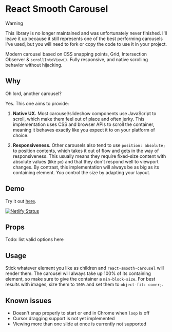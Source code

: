 # React Smooth Carousel

> [!WARNING]
> This library is no longer maintained and was unfortunately never finished. I'll leave it up because it still represents one of the best performing carousels I've used, but you will need to fork or copy the code to use it in your project.

Modern carousel based on CSS snapping points, Grid, Intersection
Observer & `scrollIntoView()`. Fully responsive, and native scrolling behavior
without hijacking.

## Why

Oh lord, another carousel?

Yes. This one aims to provide:

1. **Native UX.** Most carousel/slideshow components use JavaScript to scroll, which make them feel out of place and often jerky. This implementation uses CSS and browser APIs to scroll the container, meaning it behaves exactly like you expect it to on your platform of choice.

2. **Responsiveness.** Other carousels also tend to use `position: absolute;` to position contents, which takes it out of flow and gets in the way of responsiveness. This usually means they require fixed-size content with absolute values (like `px`) and that they don't respond well to viewport changes. By contrast, this implementation will always be as big as its containing element. _You_ control the size by adapting your layout.

## Demo

Try it out [here](https://react-smooth-carousel.netlify.app).

[![Netlify Status](https://api.netlify.com/api/v1/badges/c63a653a-6521-4e1c-b3da-36e741f40463/deploy-status)](https://app.netlify.com/sites/react-smooth-carousel/deploys)

## Props

Todo: list valid options here

## Usage

Stick whatever element you like as children and `react-smooth-carousel` will render them. The carousel will always take up 100% of its containing element, so make sure to give the container a `min-block-size`. For best results with images, size them to `100%` and set them to `object-fit: cover;`.

## Known issues

- Doesn't snap properly to start or end in Chrome when `loop` is off
- Cursor dragging support is not yet implemented
- Viewing more than one slide at once is currently not supported
